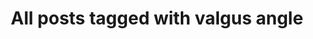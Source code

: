 ---
layout: tag
title: "All posts tagged with valgus angle"
permalink: /weblog/tags/valgus-angle/
taxonomy: valgus angle
---